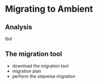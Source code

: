 # Migrating to Ambient

## Analysis

tbd

## The migration tool

- download the migration tool
- migration plan
- perform the stepwise migration